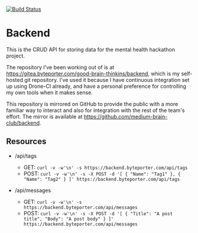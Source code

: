 [![Build Status](https://drone.byteporter.com/api/badges/good-brain-thinkins/backend/status.svg)](https://drone.byteporter.com/good-brain-thinkins/backend)

# Backend

This is the CRUD API for storing data for the mental health hackathon project.

The repository I've been working out of is at <https://gitea.byteporter.com/good-brain-thinkins/backend>,
which is my self-hosted git repository. I've used it because I have continuous integration set up using
Drone-CI already, and have a personal preference for controlling my own tools when it makes sense.

This repository is mirrored on GitHub to provide the public with a more familiar way to interact and also
for integration with the rest of the team's effort. The mirror is available at <https://github.com/medium-brain-club/backend>.

## Resources

- /api/tags
    - GET: `curl -v -w'\n' -s https://backend.byteporter.com/api/tags`
    - POST: `curl -v -w'\n' -s -X POST -d '[ { "Name": "Tag1" }, { "Name": "Tag2" } ]' https://backend.byteporter.com/api/tags`

- /api/messages
    - GET: `curl -v -w'\n' -s https://backend.byteporter.com/api/messages`
    - POST: `curl -v -w'\n' -s -X POST -d '[ { "Title": "A post title", "Body": "A post body" } ]' https://backend.byteporter.com/api/messages`
